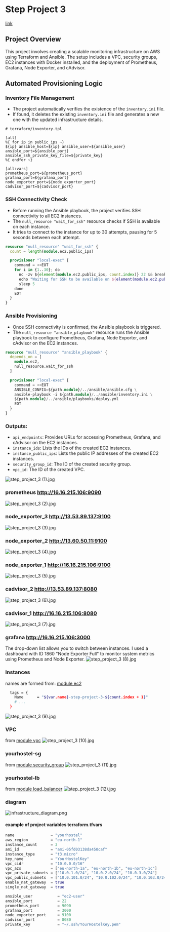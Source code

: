 # Step Project 3
[link](https://gitlab.com/dan-it/groups/devops2/homework/-/blob/main/homework-20240528.md)

## Project Overview
This project involves creating a scalable monitoring infrastructure on AWS using Terraform and Ansible. The setup includes a VPC, security groups, EC2 instances with Docker installed, and the deployment of Prometheus, Grafana, Node Exporter, and cAdvisor.

## Automated Provisioning Logic

### Inventory File Management
- The project automatically verifies the existence of the `inventory.ini` file.
- If found, it deletes the existing `inventory.ini` file and generates a new one with the updated infrastructure details.

```inventory.tpl
# terraform/inventory.tpl

[all]
%{ for ip in public_ips ~}
${ip} ansible_host=${ip} ansible_user=${ansible_user} ansible_port=${ansible_port} ansible_ssh_private_key_file=${private_key}
%{ endfor ~}

[all:vars]
prometheus_port=${prometheus_port}
grafana_port=${grafana_port}
node_exporter_port=${node_exporter_port}
cadvisor_port=${cadvisor_port}
```
### SSH Connectivity Check
- Before running the Ansible playbook, the project verifies SSH connectivity to all EC2 instances.
- The `null_resource "wait_for_ssh"` resource checks if SSH is available on each instance.
- It tries to connect to the instance for up to 30 attempts, pausing for 5 seconds between each attempt.

```tf
resource "null_resource" "wait_for_ssh" {
  count = length(module.ec2.public_ips)

  provisioner "local-exec" {
    command = <<EOT
    for i in {1..30}; do
      nc -zv ${element(module.ec2.public_ips, count.index)} 22 && break
      echo "Waiting for SSH to be available on ${element(module.ec2.public_ips, count.index)}..."
      sleep 5
    done
    EOT
  }
}
```

### Ansible Provisioning
- Once SSH connectivity is confirmed, the Ansible playbook is triggered.
- The `null_resource "ansible_playbook"` resource runs the Ansible playbook to configure Prometheus, Grafana, Node Exporter, and cAdvisor on the EC2 instances.

```tf
resource "null_resource" "ansible_playbook" {
  depends_on = [
    module.ec2,
    null_resource.wait_for_ssh
  ]

  provisioner "local-exec" {
    command = <<EOT
    ANSIBLE_CONFIG=${path.module}/../ansible/ansible.cfg \
    ansible-playbook -i ${path.module}/../ansible/inventory.ini \
    ${path.module}/../ansible/playbooks/deploy.yml
    EOT
  }
}
```
### Outputs:

- `api_endpoints`: Provides URLs for accessing Prometheus, Grafana, and cAdvisor on the EC2 instances.
- `instance_ids`: Lists the IDs of the created EC2 instances.
- `instance_public_ips`: Lists the public IP addresses of the created EC2 instances.
- `security_group_id`: The ID of the created security group.
- `vpc_id`: The ID of the created VPC.

![step_project_3 (1).jpg](screenshots%2Fstep_project_3%20%281%29.jpg)
###  prometheus http://16.16.215.106:9090
![step_project_3 (2).jpg](screenshots%2Fstep_project_3%20%282%29.jpg)
### node_exporter_3 http://13.53.89.137:9100
![step_project_3 (3).jpg](screenshots%2Fstep_project_3%20%283%29.jpg)
### node_exporter_2 http://13.60.50.11:9100
![step_project_3 (4).jpg](screenshots%2Fstep_project_3%20%284%29.jpg)
### node_exporter_1 http://16.16.215.106:9100
![step_project_3 (5).jpg](screenshots%2Fstep_project_3%20%285%29.jpg)
### cadvisor_2 http://13.53.89.137:8080
![step_project_3 (6).jpg](screenshots%2Fstep_project_3%20%286%29.jpg)
### cadvisor_1 http://16.16.215.106:8080
![step_project_3 (7).jpg](screenshots%2Fstep_project_3%20%287%29.jpg)
### grafana http://16.16.215.106:3000 
The drop-down list allows you to switch between instances. I used a dashboard with ID 1860 "Node Exporter Full" to monitor system metrics using Prometheus and Node Exporter.
![step_project_3 (8).jpg](screenshots%2Fstep_project_3%20%288%29.jpg)
### Instances
names are formed from: [module ec2](https://github.com/yourhostel/hw_devops/tree/main/module_3/Step_Project_3/terraform/modules/ec2) 
```bash
  tags = {
    Name      = "${var.name}-step-project-3-${count.index + 1}"
    # ...
  }
```
![step_project_3 (9).jpg](screenshots%2Fstep_project_3%20%289%29.jpg)
### VPC
from [module vpc](https://github.com/yourhostel/hw_devops/blob/main/module_3/Step_Project_3/terraform/modules/vpc)
![step_project_3 (10).jpg](screenshots%2Fstep_project_3%20%2810%29.jpg)
### yourhostel-sg
from [module security_group](https://github.com/yourhostel/hw_devops/tree/main/module_3/Step_Project_3/terraform/modules/security_group)
![step_project_3 (11).jpg](screenshots%2Fstep_project_3%20%2811%29.jpg)
### yourhostel-lb
from [module load_balancer](https://github.com/yourhostel/hw_devops/tree/main/module_3/Step_Project_3/terraform/modules/load_balancer)
![step_project_3 (12).jpg](screenshots%2Fstep_project_3%20%2812%29.jpg)
### diagram
![infrastructure_diagram.png](diagram%2Finfrastructure_diagram.png)

#### example of project variables terraform.tfvars

```terraform.tfvars
name                = "yourhostel"
aws_region          = "eu-north-1"
instance_count      = 3
ami_id              = "ami-05fd03138da450caf"
instance_type       = "t3.micro"
key_name            = "YourHostelKey"
vpc_cidr            = "10.0.0.0/16"
vpc_azs             = ["eu-north-1a", "eu-north-1b", "eu-north-1c"]
vpc_private_subnets = ["10.0.1.0/24", "10.0.2.0/24", "10.0.3.0/24"]
vpc_public_subnets  = ["10.0.101.0/24", "10.0.102.0/24", "10.0.103.0/24"]
enable_nat_gateway  = true
single_nat_gateway  = true

ansible_user           = "ec2-user"
ansible_port           = 22
prometheus_port        = 9090
grafana_port           = 3000
node_exporter_port     = 9100
cadvisor_port          = 8080
private_key            = "~/.ssh/YourHostelKey.pem"
```

